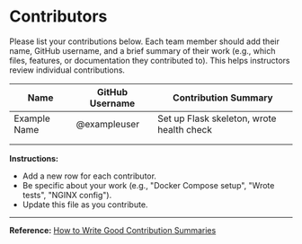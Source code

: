 # Contributors

Please list your contributions below. Each team member should add their name, GitHub username, and a brief summary of their work (e.g., which files, features, or documentation they contributed to). This helps instructors review individual contributions.

| Name         | GitHub Username | Contribution Summary                      |
| ------------ | --------------- | ----------------------------------------- |
| Example Name | @exampleuser    | Set up Flask skeleton, wrote health check |
|              |                 |                                           |
|              |                 |                                           |

**Instructions:**

- Add a new row for each contributor.
- Be specific about your work (e.g., "Docker Compose setup", "Wrote tests", "NGINX config").
- Update this file as you contribute.

---

**Reference:** [How to Write Good Contribution Summaries](https://opensource.guide/how-to-contribute/)

